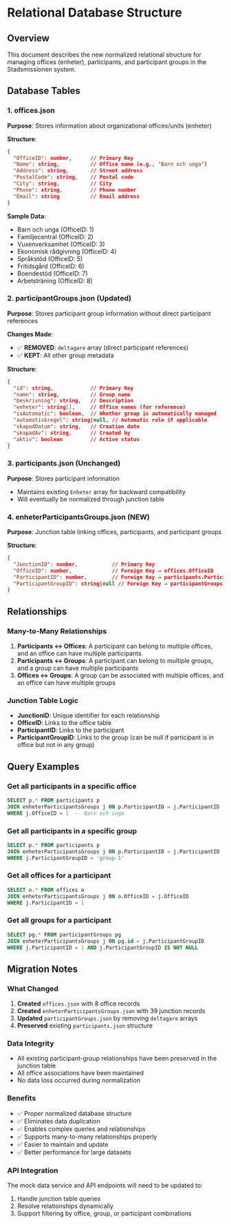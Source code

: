 # Relational Database Structure

## Overview

This document describes the new normalized relational structure for managing
offices (enheter), participants, and participant groups in the Stadsmissionen
system.

## Database Tables

### 1. offices.json

**Purpose**: Stores information about organizational offices/units (enheter)

**Structure**:

```json
{
  "OfficeID": number,      // Primary Key
  "Name": string,          // Office name (e.g., "Barn och unga")
  "Address": string,       // Street address
  "PostalCode": string,    // Postal code
  "City": string,          // City
  "Phone": string,         // Phone number
  "Email": string          // Email address
}
```

**Sample Data**:

- Barn och unga (OfficeID: 1)
- Familjecentral (OfficeID: 2)
- Vuxenverksamhet (OfficeID: 3)
- Ekonomisk rådgivning (OfficeID: 4)
- Språkstöd (OfficeID: 5)
- Fritidsgård (OfficeID: 6)
- Boendestöd (OfficeID: 7)
- Arbetsträning (OfficeID: 8)

### 2. participantGroups.json (Updated)

**Purpose**: Stores participant group information without direct participant
references

**Changes Made**:

- ✅ **REMOVED**: `deltagare` array (direct participant references)
- ✅ **KEPT**: All other group metadata

**Structure**:

```json
{
  "id": string,            // Primary Key
  "namn": string,          // Group name
  "beskrivning": string,   // Description
  "enheter": string[],     // Office names (for reference)
  "isAutomatic": boolean,  // Whether group is automatically managed
  "automatiskregel": string|null, // Automatic rule if applicable
  "skapadDatum": string,   // Creation date
  "skapadAv": string,      // Created by
  "aktiv": boolean         // Active status
}
```

### 3. participants.json (Unchanged)

**Purpose**: Stores participant information

- Maintains existing `Enheter` array for backward compatibility
- Will eventually be normalized through junction table

### 4. enheterParticipantsGroups.json (NEW)

**Purpose**: Junction table linking offices, participants, and participant
groups

**Structure**:

```json
{
  "JunctionID": number,           // Primary Key
  "OfficeID": number,             // Foreign Key → offices.OfficeID
  "ParticipantID": number,        // Foreign Key → participants.ParticipantID
  "ParticipantGroupID": string|null // Foreign Key → participantGroups.id (null if not in group)
}
```

## Relationships

### Many-to-Many Relationships

1. **Participants ↔ Offices**: A participant can belong to multiple offices,
   and an office can have multiple participants
2. **Participants ↔ Groups**: A participant can belong to multiple groups, and
   a group can have multiple participants
3. **Offices ↔ Groups**: A group can be associated with multiple offices, and
   an office can have multiple groups

### Junction Table Logic

- **JunctionID**: Unique identifier for each relationship
- **OfficeID**: Links to the office table
- **ParticipantID**: Links to the participant
- **ParticipantGroupID**: Links to the group (can be null if participant is in
  office but not in any group)

## Query Examples

### Get all participants in a specific office

```sql
SELECT p.* FROM participants p
JOIN enheterParticipantsGroups j ON p.ParticipantID = j.ParticipantID
WHERE j.OfficeID = 1  -- Barn och unga
```

### Get all participants in a specific group

```sql
SELECT p.* FROM participants p
JOIN enheterParticipantsGroups j ON p.ParticipantID = j.ParticipantID
WHERE j.ParticipantGroupID = 'group-1'
```

### Get all offices for a participant

```sql
SELECT o.* FROM offices o
JOIN enheterParticipantsGroups j ON o.OfficeID = j.OfficeID
WHERE j.ParticipantID = 1
```

### Get all groups for a participant

```sql
SELECT pg.* FROM participantGroups pg
JOIN enheterParticipantsGroups j ON pg.id = j.ParticipantGroupID
WHERE j.ParticipantID = 1 AND j.ParticipantGroupID IS NOT NULL
```

## Migration Notes

### What Changed

1. **Created** `offices.json` with 8 office records
2. **Created** `enheterParticipantsGroups.json` with 39 junction records
3. **Updated** `participantGroups.json` by removing `deltagare` arrays
4. **Preserved** existing `participants.json` structure

### Data Integrity

- All existing participant-group relationships have been preserved in the
  junction table
- All office associations have been maintained
- No data loss occurred during normalization

### Benefits

- ✅ Proper normalized database structure
- ✅ Eliminates data duplication
- ✅ Enables complex queries and relationships
- ✅ Supports many-to-many relationships properly
- ✅ Easier to maintain and update
- ✅ Better performance for large datasets

### API Integration

The mock data service and API endpoints will need to be updated to:

1. Handle junction table queries
2. Resolve relationships dynamically
3. Support filtering by office, group, or participant combinations
